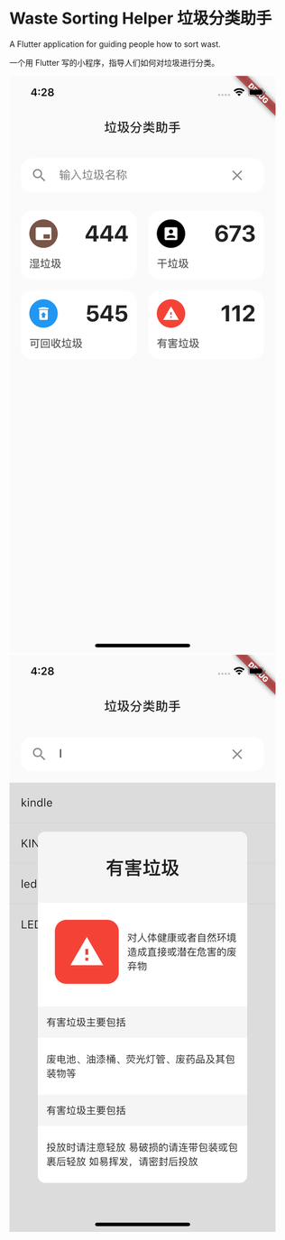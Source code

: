 # Waste Sorting Helper  垃圾分类助手

A Flutter application for guiding people how to sort wast.

一个用 Flutter 写的小程序，指导人们如何对垃圾进行分类。

![Image](https://github.com/jihongboo/Waste-Sorting-helper/blob/master/screen/Simulator%20Screen%20Shot%20-%20iPhone%20X%20-%202019-06-18%20at%2016.28.02.png?raw=true)
![Image](https://github.com/jihongboo/Waste-Sorting-helper/blob/master/screen/Simulator%20Screen%20Shot%20-%20iPhone%20X%20-%202019-06-18%20at%2016.28.13.png?raw=true)
